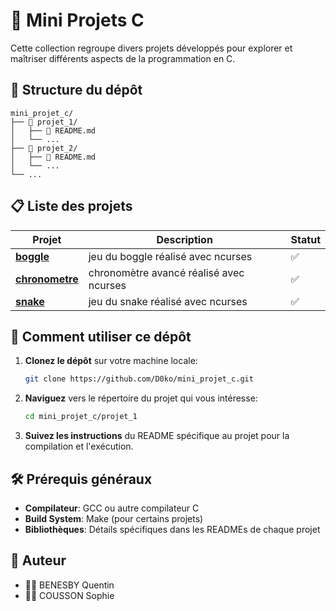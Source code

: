 # 🚀 Mini Projets C

Cette collection regroupe divers projets développés pour explorer et maîtriser différents aspects de la programmation en C.

## 📁 Structure du dépôt

```
mini_projet_c/
├── 📂 projet_1/
│   ├── 📄 README.md
│   └── ...
├── 📂 projet_2/
│   ├── 📄 README.md
│   └── ...
└── ...
```

## 📋 Liste des projets

| Projet | Description | Statut |
|--------|-------------|--------|
| [**boggle**](/boggle) | jeu du boggle réalisé avec ncurses | ✅ |
| [**chronometre**](/chronometre) | chronomètre avancé réalisé avec ncurses | ✅ |
| [**snake**](/snake) | jeu du snake réalisé avec ncurses | ✅ |

## 🚀 Comment utiliser ce dépôt

1. **Clonez le dépôt** sur votre machine locale:
   ```bash
   git clone https://github.com/D0ko/mini_projet_c.git
   ```

2. **Naviguez** vers le répertoire du projet qui vous intéresse:
   ```bash
   cd mini_projet_c/projet_1
   ```

3. **Suivez les instructions** du README spécifique au projet pour la compilation et l'exécution.

## 🛠️ Prérequis généraux

- **Compilateur**: GCC ou autre compilateur C
- **Build System**: Make (pour certains projets)
- **Bibliothèques**: Détails spécifiques dans les READMEs de chaque projet

## 👥 Auteur

- 👨‍💻 BENESBY Quentin
- 👩‍💻 COUSSON Sophie